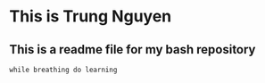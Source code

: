 # This is Trung Nguyen

## This is a readme file for my bash repository

`while breathing do learning`
